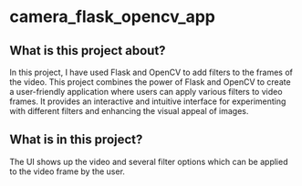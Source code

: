 # camera_flask_opencv_app

## What is this project about?
In this project, I have used Flask and OpenCV to add filters to the frames of the video.
This project combines the power of Flask and OpenCV to create a user-friendly application where users can apply various filters to video frames. It provides an interactive and intuitive interface for experimenting with different filters and enhancing the visual appeal of images.

## What is in this project?
The UI shows up the video and several filter options which can be applied to the video frame by the user.
